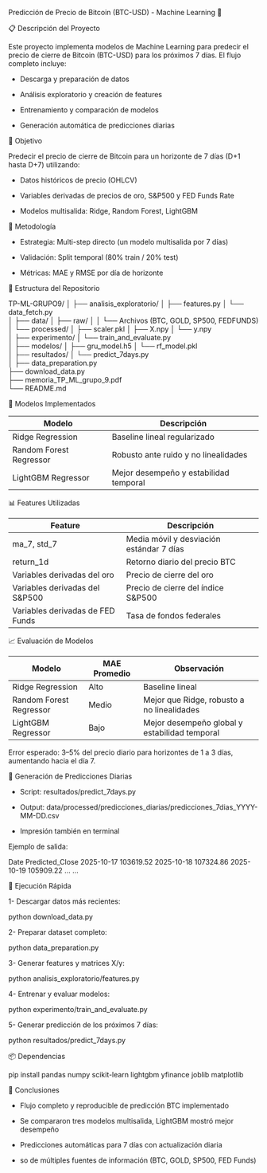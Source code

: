 Predicción de Precio de Bitcoin (BTC-USD) - Machine Learning 🚀

📋 Descripción del Proyecto

Este proyecto implementa modelos de Machine Learning para predecir el precio de cierre de Bitcoin (BTC-USD) para los próximos 7 días. El flujo completo incluye:

- Descarga y preparación de datos

- Análisis exploratorio y creación de features

- Entrenamiento y comparación de modelos

- Generación automática de predicciones diarias

🎯 Objetivo

Predecir el precio de cierre de Bitcoin para un horizonte de 7 días (D+1 hasta D+7) utilizando:

- Datos históricos de precio (OHLCV)

- Variables derivadas de precios de oro, S&P500 y FED Funds Rate

- Modelos multisalida: Ridge, Random Forest, LightGBM

🧪 Metodología

- Estrategia: Multi-step directo (un modelo multisalida por 7 días)

- Validación: Split temporal (80% train / 20% test)

- Métricas: MAE y RMSE por día de horizonte

📁 Estructura del Repositorio

TP-ML-GRUPO9/
│
├── analisis_exploratorio/
│   ├── features.py
│   └── data_fetch.py            
│
├── data/
│   ├── raw/ 
│   │    └── Archivos (BTC, GOLD, SP500, FEDFUNDS)                   
│   └── processed/
│        ├── scaler.pkl
│        ├── X.npy 
│        └── y.npy    
│
├── experimento/
│   └── train_and_evaluate.py     
│
├── modelos/
│   ├── gru_model.h5
│   └── rf_model.pkl               
│
├── resultados/
│   └── predict_7days.py       
│
├── data_preparation.py         
├── download_data.py             
├── memoria_TP_ML_grupo_9.pdf    
└── README.md

🔬 Modelos Implementados

| Modelo                  | Descripción                                |
|-------------------------|--------------------------------------------|
| Ridge Regression        | Baseline lineal regularizado               |
| Random Forest Regressor | Robusto ante ruido y no linealidades       |
| LightGBM Regressor      | Mejor desempeño y estabilidad temporal     |

📊 Features Utilizadas

| Feature                    | Descripción                                |
|----------------------------|--------------------------------------------|
| ma_7, std_7                | Media móvil y desviación estándar 7 días   |
| return_1d                  | Retorno diario del precio BTC              |
| Variables derivadas del oro| Precio de cierre del oro                    |
| Variables derivadas del S&P500 | Precio de cierre del índice S&P500     |
| Variables derivadas de FED Funds | Tasa de fondos federales             |

📈 Evaluación de Modelos

| Modelo                  | MAE Promedio | Observación                                   |
|-------------------------|-------------|-----------------------------------------------|
| Ridge Regression        | Alto        | Baseline lineal                               |
| Random Forest Regressor | Medio       | Mejor que Ridge, robusto a no linealidades   |
| LightGBM Regressor      | Bajo        | Mejor desempeño global y estabilidad temporal|

Error esperado: 3–5% del precio diario para horizontes de 1 a 3 días, aumentando hacia el día 7.

💾 Generación de Predicciones Diarias

- Script: resultados/predict_7days.py

- Output: data/processed/predicciones_diarias/predicciones_7dias_YYYY-MM-DD.csv

- Impresión también en terminal

Ejemplo de salida:

Date	Predicted_Close
2025-10-17	103619.52
2025-10-18	107324.86
2025-10-19	105909.22
…	…

🚀 Ejecución Rápida

1- Descargar datos más recientes:

python download_data.py


2- Preparar dataset completo:

python data_preparation.py


3- Generar features y matrices X/y:

python analisis_exploratorio/features.py


4- Entrenar y evaluar modelos:

python experimento/train_and_evaluate.py


5- Generar predicción de los próximos 7 días:

python resultados/predict_7days.py

📦 Dependencias

pip install pandas numpy scikit-learn lightgbm yfinance joblib matplotlib

📝 Conclusiones

- Flujo completo y reproducible de predicción BTC implementado

- Se compararon tres modelos multisalida, LightGBM mostró mejor desempeño

- Predicciones automáticas para 7 días con actualización diaria

- so de múltiples fuentes de información (BTC, GOLD, SP500, FED Funds)